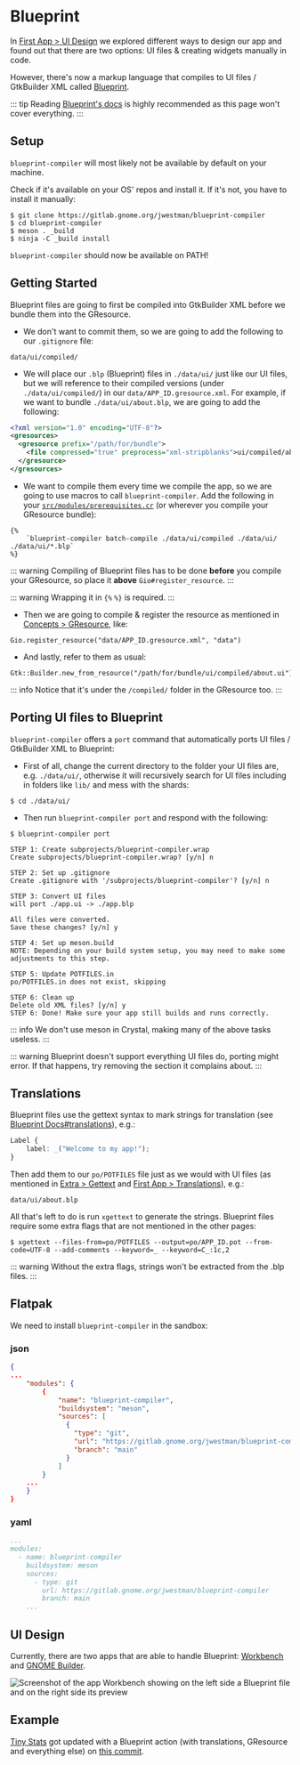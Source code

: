 # Blueprint

In [First App > UI Design](../first-app/ui-design) we explored different ways to design our app and found out that there are two options: UI files & creating widgets manually in code.

However, there's now a markup language that compiles to UI files / GtkBuilder XML called [Blueprint](https://jwestman.pages.gitlab.gnome.org/blueprint-compiler/).

::: tip
Reading [Blueprint's docs](https://jwestman.pages.gitlab.gnome.org/blueprint-compiler/) is highly recommended as this page won't cover everything.
:::

## Setup

`blueprint-compiler` will most likely not be available by default on your machine.

Check if it's available on your OS' repos and install it. If it's not, you have to install it manually:

```
$ git clone https://gitlab.gnome.org/jwestman/blueprint-compiler
$ cd blueprint-compiler
$ meson . _build
$ ninja -C _build install
```

`blueprint-compiler` should now be available on PATH!

## Getting Started

Blueprint files are going to first be compiled into GtkBuilder XML before we bundle them into the GResource.

- We don't want to commit them, so we are going to add the following to our `.gitignore` file:

```
data/ui/compiled/
```

- We will place our `.blp` (Blueprint) files in `./data/ui/` just like our UI files, but we will reference to their compiled versions (under `./data/ui/compiled/`) in our `data/APP_ID.gresource.xml`. For example, if we want to bundle `./data/ui/about.blp`, we are going to add the following:

```xml
<?xml version="1.0" encoding="UTF-8"?>
<gresources>
  <gresource prefix="/path/for/bundle">
    <file compressed="true" preprocess="xml-stripblanks">ui/compiled/about.ui</file>
  </gresource>
</gresources>
```

- We want to compile them every time we compile the app, so we are going to use macros to call `blueprint-compiler`. Add the following in your [`src/modules/prerequisites.cr`](../first-app/gresource#code) (or wherever you compile your GResource bundle):

```crystal
{%
    `blueprint-compiler batch-compile ./data/ui/compiled ./data/ui/ ./data/ui/*.blp`
%}
```

::: warning
Compiling of Blueprint files has to be done **before** you compile your GResource, so place it **above** `Gio#register_resource`.
:::

::: warning
Wrapping it in `{%` `%}` is required.
:::

- Then we are going to compile & register the resource as mentioned in [Concepts > GResource](../concepts/gresource#creating-loading-the-binary), like:

```crystal
Gio.register_resource("data/APP_ID.gresource.xml", "data")
```

- And lastly, refer to them as usual:

```crystal
Gtk::Builder.new_from_resource("/path/for/bundle/ui/compiled/about.ui")
```

::: info
Notice that it's under the `/compiled/` folder in the GResource too.
:::

## Porting UI files to Blueprint

`blueprint-compiler` offers a `port` command that automatically ports UI files / GtkBuilder XML to Blueprint:

- First of all, change the current directory to the folder your UI files are, e.g. `./data/ui/`, otherwise it will recursively search for UI files including in folders like `lib/` and mess with the shards:

```
$ cd ./data/ui/
```

- Then run `blueprint-compiler port` and respond with the following:

```
$ blueprint-compiler port

STEP 1: Create subprojects/blueprint-compiler.wrap
Create subprojects/blueprint-compiler.wrap? [y/n] n

STEP 2: Set up .gitignore
Create .gitignore with '/subprojects/blueprint-compiler'? [y/n] n

STEP 3: Convert UI files
will port ./app.ui -> ./app.blp

All files were converted.
Save these changes? [y/n] y

STEP 4: Set up meson.build
NOTE: Depending on your build system setup, you may need to make some adjustments to this step.

STEP 5: Update POTFILES.in
po/POTFILES.in does not exist, skipping

STEP 6: Clean up
Delete old XML files? [y/n] y
STEP 6: Done! Make sure your app still builds and runs correctly.
```

::: info
We don't use meson in Crystal, making many of the above tasks useless.
:::

::: warning
Blueprint doesn't support everything UI files do, porting might error. If that happens, try removing the section it complains about.
:::

## Translations

Blueprint files use the gettext syntax to mark strings for translation (see [Blueprint Docs#translations](https://jwestman.pages.gitlab.gnome.org/blueprint-compiler/translations.html)), e.g.:

<!-- It's not CSS, but the syntax matches -->
```css
Label {
    label: _("Welcome to my app!");
}
```

Then add them to our `po/POTFILES` file just as we would with UI files (as mentioned in [Extra > Gettext](./gettext) and [First App > Translations](../first-app/translations)), e.g.:

```
data/ui/about.blp
```

All that's left to do is run `xgettext` to generate the strings. Blueprint files require some extra flags that are not mentioned in the other pages:

```
$ xgettext --files-from=po/POTFILES --output=po/APP_ID.pot --from-code=UTF-8 --add-comments --keyword=_ --keyword=C_:1c,2
```

::: warning
Without the extra flags, strings won't be extracted from the .blp files.
:::

## Flatpak

We need to install `blueprint-compiler` in the sandbox:

### json

```json
{
...
    "modules": {
        {
            "name": "blueprint-compiler",
            "buildsystem": "meson",
            "sources": [
              {
                "type": "git",
                "url": "https://gitlab.gnome.org/jwestman/blueprint-compiler",
                "branch": "main"
              }
            ]
        }
    ...
    }
}
```

### yaml

```yaml
...
modules:
  - name: blueprint-compiler
    buildsystem: meson
    sources:
      - type: git
        url: https://gitlab.gnome.org/jwestman/blueprint-compiler
        branch: main
    ...
```

## UI Design

Currently, there are two apps that are able to handle Blueprint: [Workbench](https://flathub.org/apps/details/re.sonny.Workbench) and [GNOME Builder](https://flathub.org/apps/details/org.gnome.Builder).

![Screenshot of the app Workbench showing on the left side a Blueprint file and on the right side its preview](/assets/en/blueprint-0.png)

## Example

[Tiny Stats](https://github.com/GeopJr/tiny-stats-template) got updated with a Blueprint action (with translations, GResource and everything else) on [this commit](https://github.com/GeopJr/tiny-stats-template/commit/5d7beb550b60ac8098361cfd104a2870a7224fd9).

